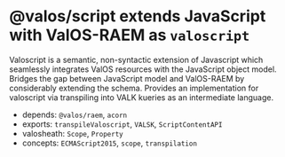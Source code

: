 # @valos/script extends JavaScript with ValOS-RAEM as `valoscript`

Valoscript is a semantic, non-syntactic extension of Javascript which
seamlessly integrates ValOS resources with the JavaScript object model.
Bridges the gap between JavaScript model and ValOS-RAEM by considerably
extending the schema. Provides an implementation for valoscript via
transpiling into VALK kueries as an intermediate language.

- depends: `@valos/raem`, `acorn`
- exports: `transpileValoscript`, `VALSK`, `ScriptContentAPI`
- valosheath: `Scope`, `Property`
- concepts: `ECMAScript2015`, `scope`, `transpilation`
